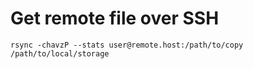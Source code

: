 # Get remote file over SSH
`rsync -chavzP --stats user@remote.host:/path/to/copy /path/to/local/storage`
